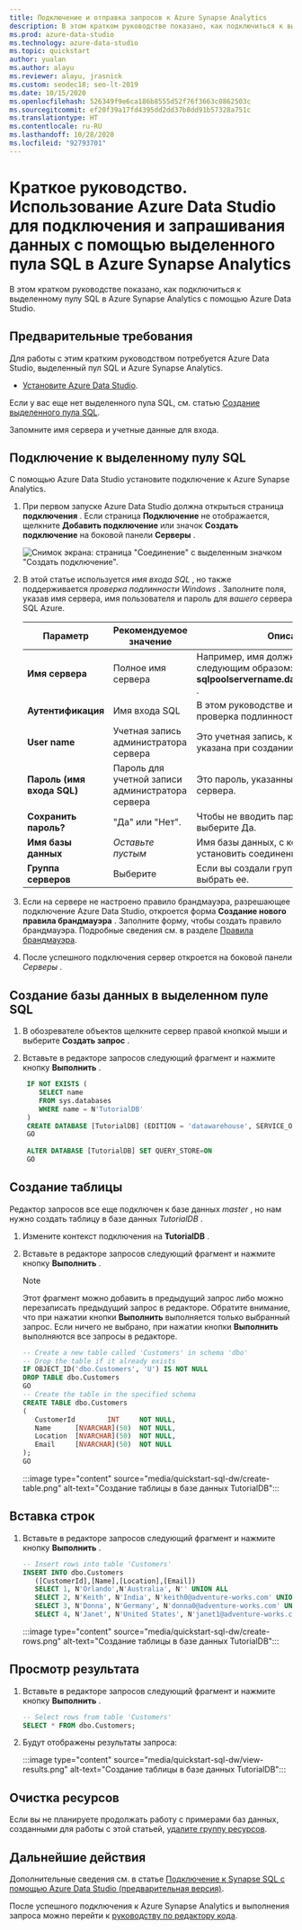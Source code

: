 ```yaml
---
title: Подключение и отправка запросов к Azure Synapse Analytics
description: В этом кратком руководстве показано, как подключиться к выделенному пулу SQL в Azure Synapse Analytics с помощью Azure Data Studio.
ms.prod: azure-data-studio
ms.technology: azure-data-studio
ms.topic: quickstart
author: yualan
ms.author: alayu
ms.reviewer: alayu, jrasnick
ms.custom: seodec18; seo-lt-2019
ms.date: 10/15/2020
ms.openlocfilehash: 526349f9e6ca186b8555d52f76f3663c0862503c
ms.sourcegitcommit: ef20f39a17fd4395dd2dd37b8dd91b57328a751c
ms.translationtype: HT
ms.contentlocale: ru-RU
ms.lasthandoff: 10/28/2020
ms.locfileid: "92793701"
---
```

# <a name="quickstart-use-azure-data-studio-to-connect-and-query-data-using-a-dedicated-sql-pool-in-azure-synapse-analytics"></a>Краткое руководство. Использование Azure Data Studio для подключения и запрашивания данных с помощью выделенного пула SQL в Azure Synapse Analytics

В этом кратком руководстве показано, как подключиться к выделенному пулу SQL в Azure Synapse Analytics с помощью Azure Data Studio.

## <a name="prerequisites"></a>Предварительные требования
Для работы с этим кратким руководством потребуется Azure Data Studio, выделенный пул SQL и Azure Synapse Analytics.

- [Установите Azure Data Studio](./download-azure-data-studio.md).

Если у вас еще нет выделенного пула SQL, см. статью [Создание выделенного пула SQL](/azure/sql-data-warehouse/sql-data-warehouse-get-started-provision).

Запомните имя сервера и учетные данные для входа.


## <a name="connect-to-your-dedicated-sql-pool"></a>Подключение к выделенному пулу SQL

С помощью Azure Data Studio установите подключение к Azure Synapse Analytics.

1. При первом запуске Azure Data Studio должна открыться страница **подключения** . Если страница **Подключение** не отображается, щелкните **Добавить подключение** или значок **Создать подключение** на боковой панели **Серверы** .
   
   ![Снимок экрана: страница "Соединение" с выделенным значком "Создать подключение".](media/quickstart-sql-dw/new-connection-icon.png)

2. В этой статье используется *имя входа SQL* , но также поддерживается *проверка подлинности Windows* . Заполните поля, указав имя сервера, имя пользователя и пароль для *вашего* сервера SQL Azure.

   |   Параметр    | Рекомендуемое значение | Описание |
   |--------------|-----------------|-------------| 
   | **Имя сервера** | Полное имя сервера | Например, имя должно выглядеть следующим образом: **sqlpoolservername.database.windows.net** . |
   | **Аутентификация** | Имя входа SQL| В этом руководстве используется проверка подлинности SQL. |
   | **User name** | Учетная запись администратора сервера | Это учетная запись, которая была указана при создании сервера. |
   | **Пароль (имя входа SQL)** | Пароль для учетной записи администратора сервера | Это пароль, указанный при создании сервера. |
   | **Сохранить пароль?** | "Да" или "Нет". | Чтобы не вводить пароль каждый раз, выберите Да. |
   | **Имя базы данных** | *Оставьте пустым* | Имя базы данных, с которой необходимо установить соединение. |
   | **Группа серверов** | Выберите <Default> | Если вы создали группу серверов, можно выбрать ее. | 

3. Если на сервере не настроено правило брандмауэра, разрешающее подключение Azure Data Studio, откроется форма **Создание нового правила брандмауэра** . Заполните форму, чтобы создать правило брандмауэра. Подробные сведения см. в разделе [Правила брандмауэра](/azure/sql-database/sql-database-firewall-configure).

4. После успешного подключения сервер откроется на боковой панели *Серверы* .

## <a name="create-a-database-in-your-dedicated-sql-pool"></a>Создание базы данных в выделенном пуле SQL

1. В обозревателе объектов щелкните сервер правой кнопкой мыши и выберите **Создать запрос** .

2. Вставьте в редакторе запросов следующий фрагмент и нажмите кнопку **Выполнить** .

   ```sql
    IF NOT EXISTS (
       SELECT name
       FROM sys.databases
       WHERE name = N'TutorialDB'
    )
    CREATE DATABASE [TutorialDB] (EDITION = 'datawarehouse', SERVICE_OBJECTIVE='DW100');
    GO  
    
    ALTER DATABASE [TutorialDB] SET QUERY_STORE=ON
    GO
   ```

## <a name="create-a-table"></a>Создание таблицы

Редактор запросов все еще подключен к базе данных *master* , но нам нужно создать таблицу в базе данных *TutorialDB* . 

1. Измените контекст подключения на **TutorialDB** .

2. Вставьте в редакторе запросов следующий фрагмент и нажмите кнопку **Выполнить** .

   > [!NOTE]
   > Этот фрагмент можно добавить в предыдущий запрос либо можно перезаписать предыдущий запрос в редакторе. Обратите внимание, что при нажатии кнопки **Выполнить** выполняется только выбранный запрос. Если ничего не выбрано, при нажатии кнопки **Выполнить** выполняются все запросы в редакторе.

   ```sql
   -- Create a new table called 'Customers' in schema 'dbo'
   -- Drop the table if it already exists
   IF OBJECT_ID('dbo.Customers', 'U') IS NOT NULL
   DROP TABLE dbo.Customers
   GO
   -- Create the table in the specified schema
   CREATE TABLE dbo.Customers
   (
      CustomerId        INT     NOT NULL,
      Name      [NVARCHAR](50)  NOT NULL,
      Location  [NVARCHAR](50)  NOT NULL,
      Email     [NVARCHAR](50)  NOT NULL
   );
   GO
   ```

    :::image type="content" source="media/quickstart-sql-dw/create-table.png" alt-text="Создание таблицы в базе данных TutorialDB":::


## <a name="insert-rows"></a>Вставка строк

1. Вставьте в редакторе запросов следующий фрагмент и нажмите кнопку **Выполнить** .

   ```sql
   -- Insert rows into table 'Customers'
   INSERT INTO dbo.Customers
      ([CustomerId],[Name],[Location],[Email])
      SELECT 1, N'Orlando',N'Australia', N'' UNION ALL
      SELECT 2, N'Keith', N'India', N'keith0@adventure-works.com' UNION ALL
      SELECT 3, N'Donna', N'Germany', N'donna0@adventure-works.com' UNION ALL
      SELECT 4, N'Janet', N'United States', N'janet1@adventure-works.com'
   ```

    :::image type="content" source="media/quickstart-sql-dw/create-rows.png" alt-text="Создание таблицы в базе данных TutorialDB":::

## <a name="view-the-result"></a>Просмотр результата

1. Вставьте в редакторе запросов следующий фрагмент и нажмите кнопку **Выполнить** .

   ```sql
   -- Select rows from table 'Customers'
   SELECT * FROM dbo.Customers;
   ```

2. Будут отображены результаты запроса:

    :::image type="content" source="media/quickstart-sql-dw/view-results.png" alt-text="Создание таблицы в базе данных TutorialDB":::


## <a name="clean-up-resources"></a>Очистка ресурсов

Если вы не планируете продолжать работу с примерами баз данных, созданными для работы с этой статьей, [удалите группу ресурсов](/azure/synapse-analytics/sql-data-warehouse/create-data-warehouse-portal#clean-up-resources).

## <a name="next-steps"></a>Дальнейшие действия
Дополнительные сведения см. в статье [Подключение к Synapse SQL с помощью Azure Data Studio (предварительная версия)](https://docs.microsoft.com/azure/synapse-analytics/sql/get-started-azure-data-studio).

После успешного подключения к Azure Synapse Analytics и выполнения запроса можно перейти к [руководству по редактору кода](tutorial-sql-editor.md).